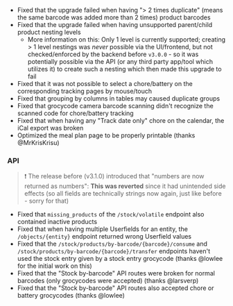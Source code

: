 - Fixed that the upgrade failed when having "> 2 times duplicate" (means the same barcode was added more than 2 times) product barcodes
- Fixed that the upgrade failed when having unsupported parent/child product nesting levels
  - More information on this: Only 1 level is currently supported; creating > 1 level nestings was _never_ possible via the UI/frontend, but not checked/enforced by the backend before `v3.0.0` - so it was potentially possible via the API (or any third party app/tool which utilizes it) to create such a nesting which then made this upgrade to fail
- Fixed that it was not possible to select a chore/battery on the corresponding tracking pages by mouse/touch
- Fixed that grouping by columns in tables may caused duplicate groups
- Fixed that grocycode camera barcode scanning didn't recognize the scanned code for chore/battery tracking
- Fixed that when having any "Track date only" chore on the calendar, the iCal export was broken
- Optimized the meal plan page to be properly printable (thanks @MrKrisKrisu)

### API
> ❗ The release before (v3.1.0) introduced that "numbers are now returned as numbers": **This was reverted** since it had unintended side effects (so all fields are technically strings now again, just like before - sorry for that)
- Fixed that `missing_products` of the `/stock/volatile` endpoint also contained inactive products
- Fixed that when having multiple Userfields for an entity, the `/objects/{entity}` endpoint returned wrong Userfield values
- Fixed that the `/stock/products/by-barcode/{barcode}/consume` and `/stock/products/by-barcode/{barcode}/transfer` endpoints haven't used the stock entry given by a stock entry grocycode (thanks @lowlee for the initial work on this)
- Fixed that the "Stock by-barcode" API routes were broken for normal barcodes (only grocycodes were accepted) (thanks @larsverp)
- Fixed that the "Stock by-barcode" API routes also accepted chore or battery grocycodes (thanks @lowlee)
